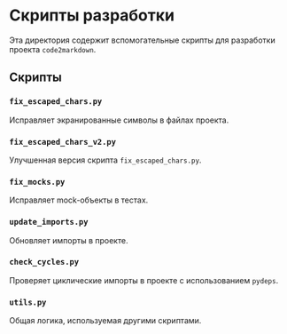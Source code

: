 # Скрипты разработки

Эта директория содержит вспомогательные скрипты для разработки проекта `code2markdown`.

## Скрипты

### `fix_escaped_chars.py`
Исправляет экранированные символы в файлах проекта.

### `fix_escaped_chars_v2.py`
Улучшенная версия скрипта `fix_escaped_chars.py`.

### `fix_mocks.py`
Исправляет mock-объекты в тестах.

### `update_imports.py`
Обновляет импорты в проекте.

### `check_cycles.py`
Проверяет циклические импорты в проекте с использованием `pydeps`.

### `utils.py`
Общая логика, используемая другими скриптами.